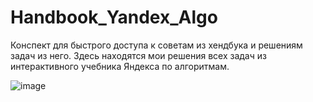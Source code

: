 # Handbook_Yandex_Algo
Конспект для быстрого доступа к советам из хендбука и решениям задач из него.
Здесь находятся мои решения всех задач из интерактивного учебника Яндекса по алгоритмам.

![image](https://github.com/Stanislaviouous/Handbook_Yandex_Algo/assets/60265426/0d48c23e-d43a-44ae-893c-fa9014ca7e1e)


